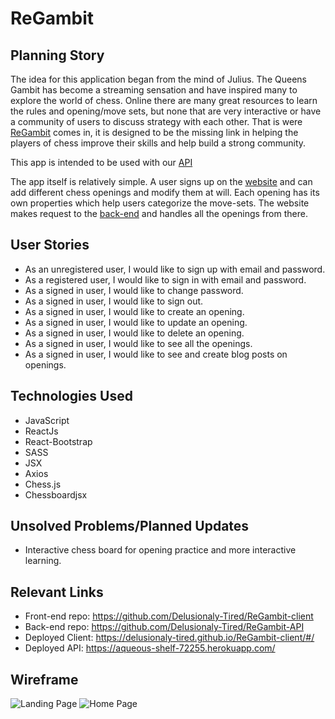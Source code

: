 # ReGambit  

## Planning Story

The idea for this application began from the mind of Julius. The Queens Gambit has become a streaming sensation and have inspired many to explore the world of chess. Online there are many great resources to learn the rules and opening/move sets, but none that are very interactive or have a community of users to discuss strategy with each other. That is were [ReGambit](https://github.com/Delusionaly-Tired/ReGambit-client) comes in, it is designed to be the missing link in helping the players of chess improve their skills and help build a strong community.  

This app is intended to be used with our [API](https://github.com/Delusionaly-Tired/ReGambit-API)

The app itself is relatively simple. A user signs up on the [website](https://delusionaly-tired.github.io/ReGambit-client/#/) and can add different chess openings and modify them at will. Each opening has its own properties which help users categorize the move-sets. The website makes request to the [back-end](https://aqueous-shelf-72255.herokuapp.com/) and handles all the openings from there.

## User Stories

- As an unregistered user, I would like to sign up with email and password.
- As a registered user, I would like to sign in with email and password.
- As a signed in user, I would like to change password.
- As a signed in user, I would like to sign out.
- As a signed in user, I would like to create an opening.
- As a signed in user, I would like to update an opening.
- As a signed in user, I would like to delete an opening.
- As a signed in user, I would like to see all the openings.
- As a signed in user, I would like to see and create blog posts on openings.

## Technologies Used

- JavaScript
- ReactJs
- React-Bootstrap
- SASS
- JSX
- Axios
- Chess.js
- Chessboardjsx

## Unsolved Problems/Planned Updates

- Interactive chess board for opening practice and more interactive learning.

## Relevant Links

- Front-end repo: https://github.com/Delusionaly-Tired/ReGambit-client
- Back-end repo: https://github.com/Delusionaly-Tired/ReGambit-API
- Deployed Client: https://delusionaly-tired.github.io/ReGambit-client/#/
- Deployed API: https://aqueous-shelf-72255.herokuapp.com/

## Wireframe


![Landing Page](https://i.imgur.com/6683KaS.jpg)
![Home Page](https://i.imgur.com/RUBA09K.jpg)
